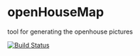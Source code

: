 # openHouseMap
tool for generating the openhouse pictures

[![Build Status](https://travis-ci.org/uconn-ling/openHouseMap.svg?branch=master)](https://travis-ci.org/uconn-ling/openHouseMap)
